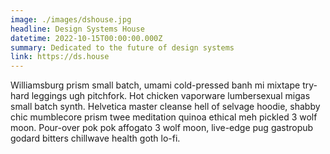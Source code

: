 ```yaml
---
image: ./images/dshouse.jpg
headline: Design Systems House
datetime: 2022-10-15T00:00:00.000Z
summary: Dedicated to the future of design systems
link: https://ds.house
---
```

Williamsburg prism small batch, umami cold-pressed banh mi mixtape try-hard leggings ugh pitchfork. Hot chicken vaporware lumbersexual migas small batch synth. Helvetica master cleanse hell of selvage hoodie, shabby chic mumblecore prism twee meditation quinoa ethical meh pickled 3 wolf moon. Pour-over pok pok affogato 3 wolf moon, live-edge pug gastropub godard bitters chillwave health goth lo-fi.